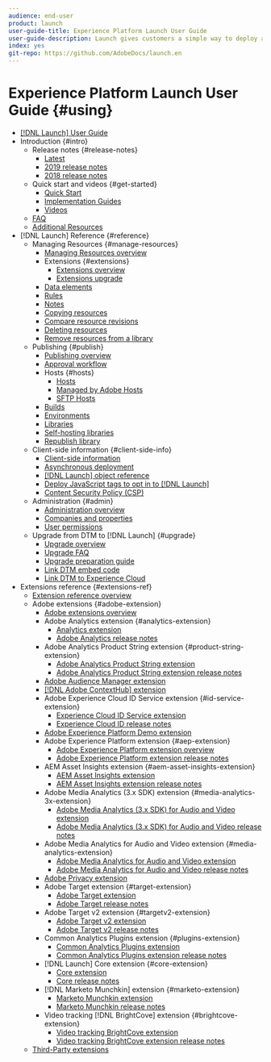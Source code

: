 ```yaml
---
audience: end-user
product: launch
user-guide-title: Experience Platform Launch User Guide
user-guide-description: Launch gives customers a simple way to deploy and manage all of the analytics, marketing, and advertising tags necessary to power relevant customer experiences.
index: yes
git-repo: https://github.com/AdobeDocs/launch.en
---
```


# Experience Platform Launch User Guide {#using}

* [[!DNL Launch] User Guide](overview.md)
* Introduction {#intro}
  * Release notes {#release-notes}
    * [Latest](release-notes/current.md)
    * [2019 release notes](release-notes/2019-release-notes.md)
    * [2018 release notes](release-notes/2018-release-notes.md)
  * Quick start and videos {#get-started}
    * [Quick Start](quick-start/quick-start.md)
    * [Implementation Guides](quick-start/implementation-guides.md)
    * [Videos](quick-start/videos.md)
  * [FAQ](launch-faq.md)
  * [Additional Resources](quick-start/additional-resources.md)
* [!DNL Launch] Reference {#reference}
  * Managing Resources {#manage-resources}
    * [Managing Resources overview](launch-reference/managing-resources/overview.md)
    * Extensions {#extensions}
      * [Extensions overview](launch-reference/managing-resources/extensions/overview.md)
      * [Extensions upgrade](launch-reference/managing-resources/extensions/extension-upgrade.md)
    * [Data elements](launch-reference/managing-resources/data-elements.md)
    * [Rules](launch-reference/managing-resources/rules.md)
    * [Notes](launch-reference/managing-resources/notes.md)
    * [Copying resources](launch-reference/managing-resources/copying-resources.md)
    * [Compare resource revisions](launch-reference/managing-resources/compare-resource-revisions.md)
    * [Deleting resources](launch-reference/managing-resources/delete-resources.md)
    * [Remove resources from a library](launch-reference/managing-resources/remove-resources-from-library.md)
  * Publishing {#publish}
    * [Publishing overview](launch-reference/publishing/overview.md)
    * [Approval workflow](launch-reference/publishing/approval-workflow.md)
    * Hosts {#hosts}
      * [Hosts](launch-reference/publishing/hosts/hosts-overview.md)
      * [Managed by Adobe Hosts](launch-reference/publishing/hosts/managed-by-adobe-host.md)
      * [SFTP Hosts](launch-reference/publishing/hosts/sftp-host.md)
    * [Builds](launch-reference/publishing/builds.md)
    * [Environments](launch-reference/publishing/environments.md)
    * [Libraries](launch-reference/publishing/libraries.md)
    * [Self-hosting libraries](launch-reference/publishing/hosts/self-hosting-libraries.md)
    * [Republish library](launch-reference/publishing/republish.md)
  * Client-side information {#client-side-info}
    * [Client-side information](launch-reference/client-side-information/overview.md)
    * [Asynchronous deployment](launch-reference/client-side-information/asynchronous-deployment.md)
    * [[!DNL Launch] object reference](launch-reference/client-side-information/launch-object-reference.md)
    * [Deploy JavaScript tags to opt in to [!DNL Launch]](launch-reference/client-side-information/deploy-javascript-tags-to-opt-in-to-launch.md)
    * [Content Security Policy \(CSP\)](launch-reference/client-side-information/content-security-policy-csp.md)
  * Administration {#admin}
    * [Administration overview](launch-reference/administration/overview.md)
    * [Companies and properties](launch-reference/administration/companies-and-properties.md)
    * [User permissions](launch-reference/administration/user-permissions.md)
  * Upgrade from DTM to [!DNL Launch] {#upgrade}
    * [Upgrade overview](launch-reference/upgrade-from-dtm-to-launch/overview.md)
    * [Upgrade FAQ](launch-reference/upgrade-from-dtm-to-launch/upgrade-faq.md)
    * [Upgrade preparation guide](launch-reference/upgrade-from-dtm-to-launch/upgrade-preparation-guide.md)
    * [Link DTM embed code](launch-reference/upgrade-from-dtm-to-launch/link-dtm-embed-code.md)
    * [Link DTM to Experience Cloud](launch-reference/upgrade-from-dtm-to-launch/link-dtm-to-experience-cloud.md)
* Extensions reference {#extensions-ref}
  * [Extension reference overview](extension-reference/adobe-extensions/overview.md)
  * Adobe extensions {#adobe-extension}
    * [Adobe extensions overview](extension-reference/web/overview.md)
    * Adobe Analytics extension {#analytics-extension}
      * [Analytics extension](extension-reference/web/adobe-analytics-extension/overview.md)
      * [Adobe Analytics release notes](extension-reference/web/adobe-analytics-extension/adobe-analytics-release-notes.md)
    * Adobe Analytics Product String extension {#product-string-extension}
      * [Adobe Analytics Product String extension](extension-reference/web/adobe-analytics-product-string-extension/overview.md)
      * [Adobe Analytics Product String extension release notes](extension-reference/web/adobe-analytics-product-string-extension/adobe-analytics-product-string-release-notes.md)    
    * [Adobe Audience Manager extension](extension-reference/web/adobe-audience-manager-extension.md)
    * [[!DNL Adobe ContextHub] extension](extension-reference/web/adobe-contexthub-extension.md)
    * Adobe Experience Cloud ID Service extension {#id-service-extension}
      * [Experience Cloud ID Service extension](extension-reference/web/experience-cloud-id-service-extension/overview.md)
      * [Experience Cloud ID release notes](extension-reference/web/experience-cloud-id-service-extension/experience-cloud-id-release-notes.md)
    * [Adobe Experience Platform Demo extension](extension-reference/web/adobe-experience-platform-extension.md)
    * Adobe Experience Platform extension {#aep-extension}
      * [Adobe Experience Platform extension overview](extension-reference/web/aep-web-sdk/overview.md)
      * [Adobe Experience Platform extension release notes](extension-reference/web/aep-web-sdk/aep-web-sdk-release-notes.md)
    * AEM Asset Insights extension {#aem-asset-insights-extension}
      * [AEM Asset Insights extension](extension-reference/web/aem-asset-insights/aem-asset-insights.md)
      * [AEM Asset Insights extension release notes](extension-reference/web/aem-asset-insights/aem-asset-insights-release-notes.md)
    * Adobe Media Analytics (3.x SDK) extension {#media-analytics-3x-extension}
      * [Adobe Media Analytics (3.x SDK) for Audio and Video extension](extension-reference/web/adobe-media-analytics-3x-for-audio-and-video-extension/overview.md)
      * [Adobe Media Analytics (3.x SDK) for Audio and Video release notes](extension-reference/web/adobe-media-analytics-3x-for-audio-and-video-extension/adobe-media-analytics-3x-for-audio-and-video-extension-release-notes.md)
    * Adobe Media Analytics for Audio and Video extension {#media-analytics-extension}
      * [Adobe Media Analytics for Audio and Video extension](extension-reference/web/adobe-media-analytics-for-audio-and-video-extension/overview.md)
      * [Adobe Media Analytics for Audio and Video release notes](extension-reference/web/adobe-media-analytics-for-audio-and-video-extension/adobe-media-analytics-for-audio-and-video-extension-release-notes.md)
    * [Adobe Privacy extension](extension-reference/web/adobe-privacy-extension.md)
    * Adobe Target extension {#target-extension}
      * [Adobe Target extension](extension-reference/web/adobe-target-extension/overview.md)
      * [Adobe Target release notes](extension-reference/web/adobe-target-extension/adobe-target-release-notes.md)
    * Adobe Target v2 extension {#targetv2-extension}
      * [Adobe Target v2 extension](extension-reference/web/adobe-target-extension-v2.md)
      * [Adobe Target v2 release notes](extension-reference/web/adobe-target-extension/adobe-target-v2-release-notes.md)
    * Common Analytics Plugins extension {#plugins-extension}
      * [Common Analytics Plugins extension](extension-reference/web/common-analytics-plugins-extension/common-analytics-plugins.md)
      * [Common Analytics Plugins extension release notes](extension-reference/web/common-analytics-plugins-extension/common-analytics-plugins-release-notes.md)
    * [!DNL Launch] Core extension {#core-extension}
      * [Core extension](extension-reference/web/core-extension/overview.md)
      * [Core release notes](extension-reference/web/core-extension/core-release-notes.md)
    * [!DNL Marketo Munchkin] extension {#marketo-extension}
      * [Marketo Munchkin extension](extension-reference/web/marketo-munchkin-extension/overview.md)
      * [Marketo Munchkin release notes](extension-reference/web/marketo-munchkin-extension/marketo-munchkin-release-notes.md)
    * Video tracking [!DNL BrightCove] extension {#brightcove-extension}
      * [Video tracking BrightCove extension](extension-reference/web/video-tracking-brightcove-extension/overview.md)
      * [Video tracking BrightCove extension release notes](extension-reference/web/video-tracking-brightcove-extension/video-tracking-brightcove-extension-release-notes.md)
  * [Third-Party extensions](extension-reference/3rd-party-extensions.md)
